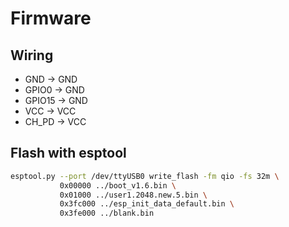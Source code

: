 # Firmware

## Wiring
* GND -> GND
* GPIO0 -> GND
* GPIO15 -> GND
* VCC -> VCC
* CH_PD -> VCC

## Flash with esptool
```bash
esptool.py --port /dev/ttyUSB0 write_flash -fm qio -fs 32m \
           0x00000 ../boot_v1.6.bin \
           0x01000 ../user1.2048.new.5.bin \
           0x3fc000 ../esp_init_data_default.bin \
           0x3fe000 ../blank.bin 
```